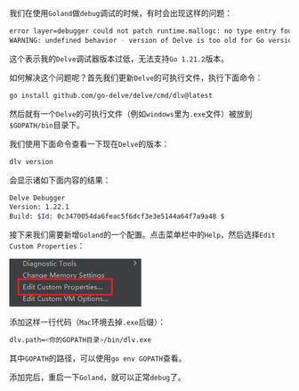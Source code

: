 我们在使用`Goland`做`debug`调试的时候，有时会出现这样的问题：

```sh
error layer=debugger could not patch runtime.mallogc: no type entry found, use 'types' for a list of valid types
WARNING: undefined behavior - version of Delve is too old for Go version 1.21.2 (maximum supported version 1.18)
```

这个表示我的`Delve`调试器版本过低，无法支持`Go 1.21.2`版本。

如何解决这个问题呢？首先我们更新`Delve`的可执行文件，执行下面命令：

```sh
go install github.com/go-delve/delve/cmd/dlv@latest
```

然后就有一个`Delve`的可执行文件（例如`windows`里为`.exe`文件）被放到`$GOPATH/bin`目录下。

我们使用下面命令查看一下现在`Delve`的版本：

```sh
dlv version
```

会显示诸如下面内容的结果：

```sh
Delve Debugger
Version: 1.22.1
Build: $Id: 0c3470054da6feac5f6dcf3e3e5144a64f7a9a48 $
```

接下来我们需要新增`Goland`的一个配置。点击菜单栏中的`Help`，然后选择`Edit Custom Properties`：

![image-20240315104139198](image/image-20240315104139198.png)

添加这样一行代码（`Mac`环境去掉`.exe`后缀）：

```sh
dlv.path=<你的GOPATH目录>/bin/dlv.exe
```

其中`GOPATH`的路径，可以使用`go env GOPATH`查看。

添加完后，重启一下`Goland`，就可以正常`debug`了。